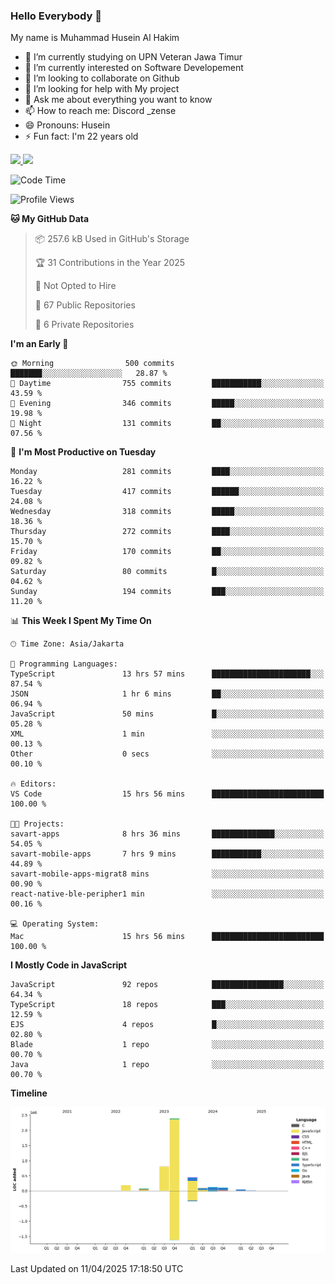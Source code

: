 ### Hello Everybody 👋

My name is Muhammad Husein Al Hakim

- 🔭 I’m currently studying on UPN Veteran Jawa Timur
- 🌱 I’m currently interested on Software Developement
- 👯 I’m looking to collaborate on Github
- 🤔 I’m looking for help with My project
- 💬 Ask me about everything you want to know
- 📫 How to reach me: Discord _zense
- 😄 Pronouns: Husein
- ⚡ Fun fact: I'm 22 years old

<p align="left">
<a href="https://github.com/huseinhq">
  <img height="180em" src="https://github-readme-stats-eight-theta.vercel.app/api?username=huseinhq&show_icons=true&theme=algolia&include_all_commits=true&count_private=true"/>
  <img height="180em" src="https://github-readme-stats-eight-theta.vercel.app/api/top-langs/?username=huseinhq&layout=compact&langs_count=8&theme=algolia"/>
</a>
</p>

<!--START_SECTION:waka-->
![Code Time](http://img.shields.io/badge/Code%20Time-2%2C002%20hrs%2041%20mins-blue)

![Profile Views](http://img.shields.io/badge/Profile%20Views-1-blue)

**🐱 My GitHub Data** 

> 📦 257.6 kB Used in GitHub's Storage 
 > 
> 🏆 31 Contributions in the Year 2025
 > 
> 🚫 Not Opted to Hire
 > 
> 📜 67 Public Repositories 
 > 
> 🔑 6 Private Repositories 
 > 
**I'm an Early 🐤** 

```text
🌞 Morning                500 commits         ███████░░░░░░░░░░░░░░░░░░   28.87 % 
🌆 Daytime                755 commits         ███████████░░░░░░░░░░░░░░   43.59 % 
🌃 Evening                346 commits         █████░░░░░░░░░░░░░░░░░░░░   19.98 % 
🌙 Night                  131 commits         ██░░░░░░░░░░░░░░░░░░░░░░░   07.56 % 
```
📅 **I'm Most Productive on Tuesday** 

```text
Monday                   281 commits         ████░░░░░░░░░░░░░░░░░░░░░   16.22 % 
Tuesday                  417 commits         ██████░░░░░░░░░░░░░░░░░░░   24.08 % 
Wednesday                318 commits         █████░░░░░░░░░░░░░░░░░░░░   18.36 % 
Thursday                 272 commits         ████░░░░░░░░░░░░░░░░░░░░░   15.70 % 
Friday                   170 commits         ██░░░░░░░░░░░░░░░░░░░░░░░   09.82 % 
Saturday                 80 commits          █░░░░░░░░░░░░░░░░░░░░░░░░   04.62 % 
Sunday                   194 commits         ███░░░░░░░░░░░░░░░░░░░░░░   11.20 % 
```


📊 **This Week I Spent My Time On** 

```text
🕑︎ Time Zone: Asia/Jakarta

💬 Programming Languages: 
TypeScript               13 hrs 57 mins      ██████████████████████░░░   87.54 % 
JSON                     1 hr 6 mins         ██░░░░░░░░░░░░░░░░░░░░░░░   06.94 % 
JavaScript               50 mins             █░░░░░░░░░░░░░░░░░░░░░░░░   05.28 % 
XML                      1 min               ░░░░░░░░░░░░░░░░░░░░░░░░░   00.13 % 
Other                    0 secs              ░░░░░░░░░░░░░░░░░░░░░░░░░   00.10 % 

🔥 Editors: 
VS Code                  15 hrs 56 mins      █████████████████████████   100.00 % 

🐱‍💻 Projects: 
savart-apps              8 hrs 36 mins       ██████████████░░░░░░░░░░░   54.05 % 
savart-mobile-apps       7 hrs 9 mins        ███████████░░░░░░░░░░░░░░   44.89 % 
savart-mobile-apps-migrat8 mins              ░░░░░░░░░░░░░░░░░░░░░░░░░   00.90 % 
react-native-ble-peripher1 min               ░░░░░░░░░░░░░░░░░░░░░░░░░   00.16 % 

💻 Operating System: 
Mac                      15 hrs 56 mins      █████████████████████████   100.00 % 
```

**I Mostly Code in JavaScript** 

```text
JavaScript               92 repos            ████████████████░░░░░░░░░   64.34 % 
TypeScript               18 repos            ███░░░░░░░░░░░░░░░░░░░░░░   12.59 % 
EJS                      4 repos             █░░░░░░░░░░░░░░░░░░░░░░░░   02.80 % 
Blade                    1 repo              ░░░░░░░░░░░░░░░░░░░░░░░░░   00.70 % 
Java                     1 repo              ░░░░░░░░░░░░░░░░░░░░░░░░░   00.70 % 
```



**Timeline**

![Lines of Code chart](https://raw.githubusercontent.com/HuseinHQ/HuseinHQ/main/assets/bar_graph.png)


 Last Updated on 11/04/2025 17:18:50 UTC
<!--END_SECTION:waka-->

